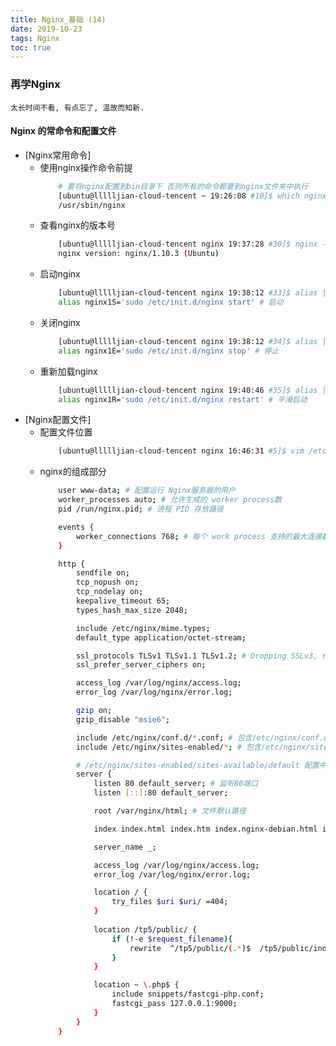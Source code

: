 ```yaml
---
title: Nginx_基础 (14)
date: 2019-10-23
tags: Nginx
toc: true
---
```


### 再学Nginx
    太长时间不看, 有点忘了, 温故而知新.

<!-- more -->

#### Nginx 的常命令和配置文件
- [Nginx常用命令]<div id ="id1"></div>
    * 使用nginx操作命令前提<div id ="id2"></div>
        ```bash
            # 要将nginx配置到bin目录下 否则所有的命令都要到nginx文件夹中执行
            [ubuntu@llllljian-cloud-tencent ~ 19:26:08 #10]$ which nginx
            /usr/sbin/nginx
        ```
    * 查看nginx的版本号<div id ="id3"></div>
        ```bash
            [ubuntu@llllljian-cloud-tencent nginx 19:37:28 #30]$ nginx -v
            nginx version: nginx/1.10.3 (Ubuntu)
        ```
    * 启动nginx<div id ="id4"></div>
        ```bash
            [ubuntu@llllljian-cloud-tencent nginx 19:38:12 #33]$ alias | grep nginx | grep start
            alias nginx1S='sudo /etc/init.d/nginx start' # 启动
        ```
    * 关闭nginx<div id ="id5"></div>
        ```bash
            [ubuntu@llllljian-cloud-tencent nginx 19:38:12 #34]$ alias | grep nginx | grep stop
            alias nginx1E='sudo /etc/init.d/nginx stop' # 停止
        ```
    * 重新加载nginx<div id ="id6"></div>
        ```bash
            [ubuntu@llllljian-cloud-tencent nginx 19:40:46 #35]$ alias | grep nginx | grep restart
            alias nginx1R='sudo /etc/init.d/nginx restart' # 平滑启动
        ```
- [Nginx配置文件]<div id ="id7"></div>
    * 配置文件位置<div id ="id8"></div>
        ```bash
            [ubuntu@llllljian-cloud-tencent nginx 16:46:31 #5]$ vim /etc/nginx/nginx.conf
        ```
    * nginx的组成部分<div id ="id9"></div>
        ```bash
            user www-data; # 配置运行 Nginx服务器的用户
            worker_processes auto; # 允许生成的 worker process数
            pid /run/nginx.pid; # 进程 PID 存放路径

            events {
                worker_connections 768; # 每个 work process 支持的最大连接数为768
            }

            http {
                sendfile on;
                tcp_nopush on;
                tcp_nodelay on;
                keepalive_timeout 65;
                types_hash_max_size 2048;

                include /etc/nginx/mime.types;
                default_type application/octet-stream;

                ssl_protocols TLSv1 TLSv1.1 TLSv1.2; # Dropping SSLv3, ref: POODLE
                ssl_prefer_server_ciphers on;

                access_log /var/log/nginx/access.log;
                error_log /var/log/nginx/error.log;

                gzip on;
                gzip_disable "msie6";

                include /etc/nginx/conf.d/*.conf; # 包含/etc/nginx/conf.d/目录下所有以conf结尾的配置
                include /etc/nginx/sites-enabled/*; # 包含/etc/nginx/sites-enabled/目录下的所有配置

                # /etc/nginx/sites-enabled/sites-available/default 配置中的内容
                server {
                    listen 80 default_server; # 监听80端口
                    listen [::]:80 default_server;

                    root /var/nginx/html; # 文件默认路径

                    index index.html index.htm index.nginx-debian.html index.php;

                    server_name _;

                    access_log /var/log/nginx/access.log;
                    error_log /var/log/nginx/error.log;

                    location / {
                        try_files $uri $uri/ =404;
                    }
                    
                    location /tp5/public/ {
                        if (!-e $request_filename){
                            rewrite  ^/tp5/public/(.*)$  /tp5/public/index.php?s=/$1  last;
                        }
                    }

                    location ~ \.php$ {
                        include snippets/fastcgi-php.conf;
                        fastcgi_pass 127.0.0.1:9000;
                    }
                }
            }
        ```


